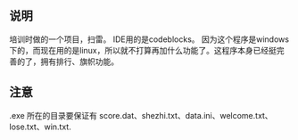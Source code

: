 说明
----------------------------------------
培训时做的一个项目，扫雷。
IDE用的是codeblocks。
因为这个程序是windows下的，而现在用的是linux，所以就不打算再加什么功能了。这程序本身已经挺完善的了，拥有排行、旗帜功能。

注意
-------------------------------------------
.exe 所在的目录要保证有 score.dat、shezhi.txt、data.ini、welcome.txt、lose.txt、win.txt.
